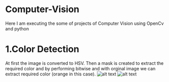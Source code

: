 # Computer-Vision
Here I am executing the some of projects of Computer Vision using OpenCv and python
# 1.Color Detection
At first the image is converted to HSV. Then a mask is created to extract the required color and by performing bitwise and with orginal image we can extract required color (orange in this case).
![alt text](https://github.com/ashok-133/Computer-Vision/blob/master/ColorDetection/car.jpg)
![alt text](https://github.com/ashok-133/Computer-Vision/blob/master/ColorDetection/carres.jpg)
